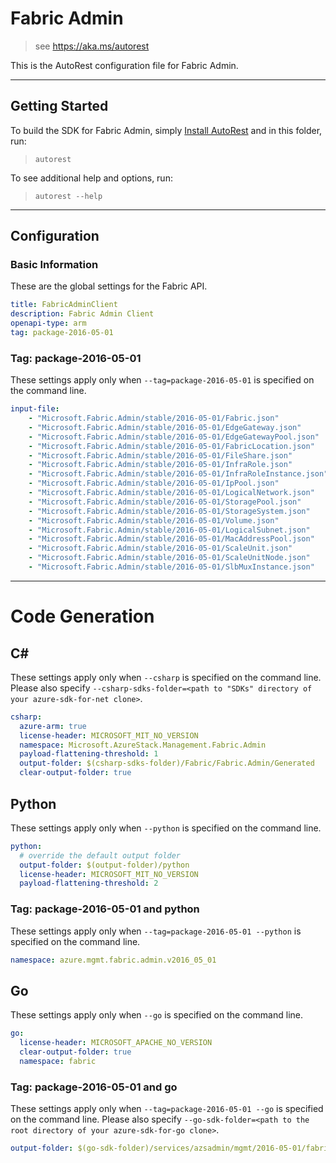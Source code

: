 # Fabric Admin
    
> see https://aka.ms/autorest

This is the AutoRest configuration file for Fabric Admin.

---
## Getting Started 
To build the SDK for Fabric Admin, simply [Install AutoRest](https://aka.ms/autorest/install) and in this folder, run:

> `autorest`

To see additional help and options, run:

> `autorest --help`
---

## Configuration

### Basic Information 
These are the global settings for the Fabric API.

``` yaml
title: FabricAdminClient
description: Fabric Admin Client
openapi-type: arm
tag: package-2016-05-01
```

### Tag: package-2016-05-01

These settings apply only when `--tag=package-2016-05-01` is specified on the command line.

``` yaml $(tag) == 'package-2016-05-01'
input-file:
    - "Microsoft.Fabric.Admin/stable/2016-05-01/Fabric.json"
    - "Microsoft.Fabric.Admin/stable/2016-05-01/EdgeGateway.json"
    - "Microsoft.Fabric.Admin/stable/2016-05-01/EdgeGatewayPool.json"
    - "Microsoft.Fabric.Admin/stable/2016-05-01/FabricLocation.json"
    - "Microsoft.Fabric.Admin/stable/2016-05-01/FileShare.json"
    - "Microsoft.Fabric.Admin/stable/2016-05-01/InfraRole.json"
    - "Microsoft.Fabric.Admin/stable/2016-05-01/InfraRoleInstance.json"
    - "Microsoft.Fabric.Admin/stable/2016-05-01/IpPool.json"
    - "Microsoft.Fabric.Admin/stable/2016-05-01/LogicalNetwork.json"
    - "Microsoft.Fabric.Admin/stable/2016-05-01/StoragePool.json"
    - "Microsoft.Fabric.Admin/stable/2016-05-01/StorageSystem.json"
    - "Microsoft.Fabric.Admin/stable/2016-05-01/Volume.json"
    - "Microsoft.Fabric.Admin/stable/2016-05-01/LogicalSubnet.json"
    - "Microsoft.Fabric.Admin/stable/2016-05-01/MacAddressPool.json"
    - "Microsoft.Fabric.Admin/stable/2016-05-01/ScaleUnit.json"
    - "Microsoft.Fabric.Admin/stable/2016-05-01/ScaleUnitNode.json"
    - "Microsoft.Fabric.Admin/stable/2016-05-01/SlbMuxInstance.json"
```

---
# Code Generation

## C# 

These settings apply only when `--csharp` is specified on the command line.
Please also specify `--csharp-sdks-folder=<path to "SDKs" directory of your azure-sdk-for-net clone>`.

``` yaml $(csharp)
csharp:
  azure-arm: true
  license-header: MICROSOFT_MIT_NO_VERSION
  namespace: Microsoft.AzureStack.Management.Fabric.Admin
  payload-flattening-threshold: 1
  output-folder: $(csharp-sdks-folder)/Fabric/Fabric.Admin/Generated
  clear-output-folder: true
```

## Python

These settings apply only when `--python` is specified on the command line.

``` yaml $(python)
python:
  # override the default output folder
  output-folder: $(output-folder)/python
  license-header: MICROSOFT_MIT_NO_VERSION
  payload-flattening-threshold: 2
```

### Tag: package-2016-05-01 and python

These settings apply only when `--tag=package-2016-05-01 --python` is specified on the command line.

``` yaml $(tag) == 'package-2016-05-01' && $(python)
namespace: azure.mgmt.fabric.admin.v2016_05_01
```

## Go

These settings apply only when `--go` is specified on the command line.

``` yaml $(go)
go:
  license-header: MICROSOFT_APACHE_NO_VERSION
  clear-output-folder: true
  namespace: fabric
```

### Tag: package-2016-05-01 and go

These settings apply only when `--tag=package-2016-05-01 --go` is specified on the command line.
Please also specify `--go-sdk-folder=<path to the root directory of your azure-sdk-for-go clone>`.

``` yaml $(tag)=='package-2016-05-01' && $(go)
output-folder: $(go-sdk-folder)/services/azsadmin/mgmt/2016-05-01/fabric
```

